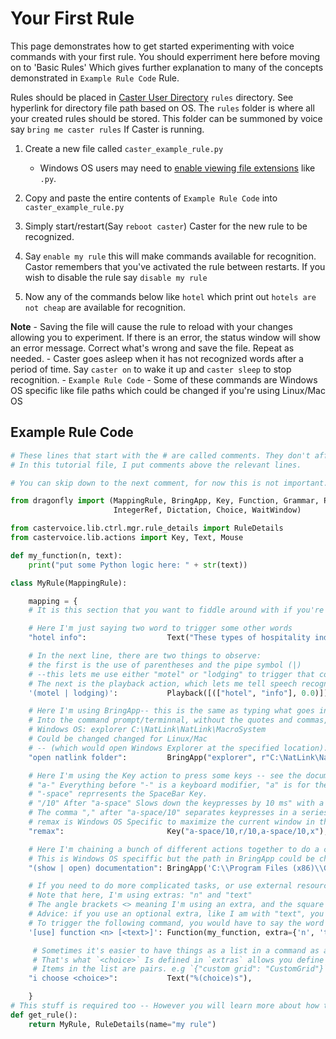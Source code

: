 # Your First Rule

This page demonstrates how to get started experimenting with voice commands with your first rule.  You should experriment here before moving on to 'Basic Rules' Which gives further explanation to many of the concepts demonstrated in `Example Rule Code`  Rule.

Rules should be placed in [Caster User Directory](https://caster.readthedocs.io/en/latest/readthedocs/User_Dir/Caster_User_Dir/) `rules` directory. See hyperlink for directory file path based on OS. The `rules` folder is where all your created rules should be stored. This folder can be summoned by voice say `bring me caster rules` If Caster is running. 

1. Create a new file called `caster_example_rule.py`
    - Windows OS users may need to [enable viewing file extensions](https://helpdesk.flexradio.com/hc/en-us/articles/204676189-How-to-change-a-File-Extension-in-Windows) like `.py`.

2. Copy and paste the entire contents of `Example Rule Code` into `caster_example_rule.py`

3. Simply start/restart(Say `reboot caster`) Caster for the new rule to be recognized.

4. Say `enable my rule` this will make commands available for recognition. Castor remembers that you've activated the rule between restarts. If you wish to disable the rule say `disable my rule`

5. Now any of the commands below like `hotel`  which print out `hotels are not cheap` are available for recognition.

**Note**
    - Saving the file will cause the rule to reload with your changes allowing you to experiment. If there is an error, the status window will show an error message. Correct what's wrong and save the file. Repeat as needed.
    - Caster goes asleep when it has not recognized words after a period of time. Say `caster on` to wake it up and `caster sleep` to stop recognition.
    - `Example Rule Code` - Some of these commands are Windows OS specific like file paths which could be changed if you're using Linux/Mac OS

## Example Rule Code

```python
# These lines that start with the # are called comments. They don't affect the way the code runs.
# In this tutorial file, I put comments above the relevant lines.

# You can skip down to the next comment, for now this is not important...

from dragonfly import (MappingRule, BringApp, Key, Function, Grammar, Playback, 
                       IntegerRef, Dictation, Choice, WaitWindow)

from castervoice.lib.ctrl.mgr.rule_details import RuleDetails
from castervoice.lib.actions import Key, Text, Mouse

def my_function(n, text):
    print("put some Python logic here: " + str(text))

class MyRule(MappingRule):

    mapping = {
    # It is this section that you want to fiddle around with if you're new: mapping, extras, and defaults

    # Here I'm just saying two word to trigger some other words
    "hotel info":                  Text("These types of hospitality industry are not cheap."),

    # In the next line, there are two things to observe:
    # the first is the use of parentheses and the pipe symbol (|)
    # --this lets me use either "motel" or "lodging" to trigger that command.
    # The next is the playback action, which lets me tell speech recognition engine to simulate me speaking some words.
    '(motel | lodging)':           Playback([(["hotel", "info"], 0.0)]),

    # Here I'm using BringApp-- this is the same as typing what goes in between the parentheses
    # Into the command prompt/terminnal, without the quotes and commas, like:
    # Windows OS: explorer C:\NatLink\NatLink\MacroSystem
    # Could be changed changed for Linux/Mac
    # -- (which would open Windows Explorer at the specified location). Anything you can do with the command line can be done this way
    "open natlink folder":         BringApp("explorer", r"C:\NatLink\NatLink\MacroSystem"),

    # Here I'm using the Key action to press some keys -- see the documentation here: https://dragonfly2.readthedocs.io/en/latest/actions.html?#module-dragonfly.actions.action_key
    # "a-" Everything before "-" is a keyboard modifier, "a" is for the "alt" Key.
    # "-space" reprresents the SpaceBar Key. 
    # "/10" After "a-space" Slows down the keypresses by 10 ms" with a seriess of keypresses as demonstrated this may be necessary.
    # The comma "," after "a-space/10" separates keypresses in a series.
    # remax is Windows OS Specific to maximize the current window in the forefront
    "remax":                       Key("a-space/10,r/10,a-space/10,x"),

    # Here I'm chaining a bunch of different actions together to do a complex task
    # This is Windows OS speciffic but the path in BringApp could be changed for Linux/Mac
    "(show | open) documentation": BringApp('C:\\Program Files (x86)\\Google\\Chrome\\Application\\chrome.exe') + WaitWindow(executable="chrome.exe") + Key('c-t') + WaitWindow(title="New Tab") + Text('https://dragonfly2.readthedocs.io/en/latest') + Key('enter'),

    # If you need to do more complicated tasks, or use external resources, a function might be what you need.
    # Note that here, I'm using extras: "n" and "text"
    # The angle brackets <> meaning I'm using an extra, and the square brackets [] mean that I don't have to speak that word, it's optional.
    # Advice: if you use an optional extra, like I am with "text", you should set a default value  in the defaults section down below.
    # To trigger the following command, you would have to say the word "function" followed by a number between 1 and 1000.
    '[use] function <n> [<text>]': Function(my_function, extra={'n', 'text'}),

     # Sometimes it's easier to have things as a list in a command as a choice that do different things.
     # That's what `<choice>` Is defined in `extras` allows you define that list. If you dictate `i choose custom grid` Then `CustomGrid` will be printed as text.
     # Items in the list are pairs. e.g `{"custom grid": "CustomGrid"}` The first item of a pair is the command "custom grid" and the second "CustomGrid" output text action.   
    "i choose <choice>":           Text("%(choice)s"),

    }
# This stuff is required too -- However you will learn more about how to change the rule types and contexts later.
def get_rule():   
    return MyRule, RuleDetails(name="my rule")
```
